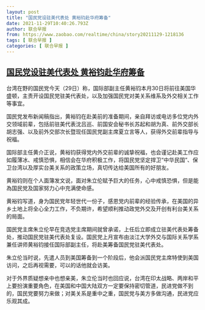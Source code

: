 ```yaml
---
layout: post
title: "国民党设驻美代表处 黄裕钧赴华府筹备"
date: 2021-11-29T10:40:26.793Z
author: 联合早报
from: https://www.zaobao.com/realtime/china/story20211129-1218136
tags: [ 联合早报 ]
categories: [ 联合早报 ]
---
```

<!--1638195360000-->
[国民党设驻美代表处 黄裕钧赴华府筹备](https://www.zaobao.com/realtime/china/story20211129-1218136)
------

<div>
<p>台湾在野的国民党今天（29日）称，国际部副主任黄裕钧本月30日将前往美国华盛顿，主责开设国民党驻美代表处，以及加强国民党对美关系维系及外交相关工作等事宜。</p><p>国民党发布新闻稿指出，黄裕钧在赴美前的准备期间，亲自拜访或电访多位党内外交领域前辈，包括前驻美代表沈吕巡、前国安会秘书长苏起和胡为真、前外交部长胡志强、以及前外交部次长暨现任国民党副主席夏立言等人，获得外交前辈指导与祝福。</p><p>国际部主任黄介正说，黄裕钧获得党内外交前辈的诚挚祝福，也会谨记赴美工作应如履薄冰、戒慎恐惧，相信会在华府积极工作，将国民党坚定捍卫“中华民国”、保卫台湾以及厚实台美关系的政策立场，真切传达给美国所有的好朋友。</p><section id="imu"><div id="dfp-ad-imu1">        </div></section><p>黄裕钧则在个人面簿发文说，面对朱立伦赋予巨大的任务，心中戒慎恐惧，但是能為国民党及国家努力心中充满使命感。</p><p>黄裕钧写道，身为国民党年轻世代一份子，感恩党内前辈的经验传承，在美国的异乡土地上将全心全力工作，不负期许，希望顺利推动政党外交及开创有利台美关系的局面。</p><p>国民党主席朱立伦早在竞选党主席期间就曾承诺，上任后立即成立驻美代表处筹备处，推动国民党驻美代表处复设。国民党上月宣布由淡江大学外交与国际关系学系兼任讲师黄裕钧接任国际部副主任，将赴美筹备国民党驻美代表处。</p><div id="innity-in-post"></div><div id="dfp-ad-midarticlespecial">        </div><p>朱立伦当时说，先遣人员到美国筹备到一个阶段后，他会派国民党主席特使到美国访问，之后再视需要，可以的话他就会访美。</p><p>对于外界质疑想亲中也想亲美，朱立伦当时也回应说，台湾在印太战略、两岸和平上要扮演重要角色，在美国和中国大陆双方一定要保持密切管道，民进党做不到的，国民党要努力来做；对美关系是重中之重，国民党与美方多做沟通，民进党应乐观其成。</p>      <div class="cx_paywall_placeholder" id="sph_cdp_40"></div>
</div>
